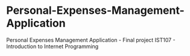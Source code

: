 # Personal-Expenses-Management-Application
 Personal Expenses Management Application  -  Final project IST107 - Introduction to Internet Programming 
